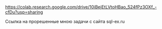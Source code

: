 https://colab.research.google.com/drive/10iBejEtLVtoHBao_524fPz3OXf_-cfDu?usp=sharing

Ссылка на прорешенные мною задачи с сайта sql-ex.ru 